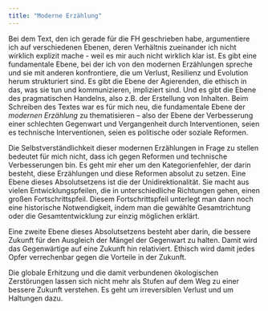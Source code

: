 ```yaml
---
title: "Moderne Erzählung"
---
```


Bei dem Text, den ich gerade für die FH geschrieben habe, argumentiere ich auf verschiedenen Ebenen, deren Verhältnis zueinander ich nicht wirklich explizit mache - weil es mir auch nicht wirklich klar ist. Es gibt eine fundamentale Ebene, bei der ich von den modernen Erzählungen spreche und sie mit anderen konfrontiere, die um Verlust, Resilienz und Evolution herum strukturiert sind. Es gibt die Ebene der Agierenden, die ethisch in das, was sie tun und kommunizieren, impliziert sind. Und es gibt die Ebene des pragmatischen Handelns, also z.B. der Erstellung von Inhalten. Beim Schreiben des Textes war es für mich neu, die fundamentale Ebene der *modernen Erzählung* zu thematisieren – also der Ebene der Verbesserung einer schlechten Gegenwart und Vergangenheit durch Interventionen, seien es technische Interventionen, seien es politische oder soziale Reformen. 

Die Selbstverständlichkeit dieser modernen Erzählungen in Frage zu stellen bedeutet für mich nicht, dass ich gegen Reformen und technische Verbesserungen bin. Es geht mir eher um den Kategorienfehler, der darin besteht, diese Erzählungen und diese Reformen absolut zu setzen. Eine Ebene dieses Absolutsetzens ist die der Unidirektionalität. Sie macht aus vielen Entwicklungspfeilen, die in unterschiedliche Richtungen gehen, einen großen Fortschrittspfeil. Diesem Fortschrittspfeil unterlegt man dann noch eine historische Notwendigkeit, indem man die gewählte Gesamtrichtung oder die Gesamtentwicklung zur einzig möglichen erklärt.

Eine zweite Ebene dieses Absolutsetzens besteht aber darin, die bessere Zukunft für den Ausgleich der Mängel der Gegenwart zu halten. Damit wird das Gegenwärtige auf eine Zukunft hin relativiert. Ethisch wird damit jedes Opfer verrechenbar gegen die Vorteile in der Zukunft.

Die globale Erhitzung und die damit verbundenen ökologischen Zerstörungen lassen sich nicht mehr als Stufen auf dem Weg zu einer bessere Zukunft verstehen. Es geht um irreversiblen Verlust und um Haltungen dazu. 


